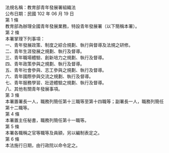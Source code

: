 法規名稱：教育部青年發展署組織法  
公布日期：民國 102 年 06 月 19 日  
第 1 條  
教育部為辦理全國青年發展業務，特設青年發展署（以下簡稱本署）。  
第 2 條  
本署掌理下列事項：  
一、青年發展政策、制度之綜合規劃、執行與督導及法規之研修。  
二、青年生涯發展之規劃、執行及督導。  
三、青年職場體驗、創新培力之規劃、執行及督導。  
四、青年政策參與之規劃、執行及督導。  
五、青年社會參與、志工參與之規劃、執行及督導。  
六、青年國際參與交流之規劃、執行及督導。  
七、青年服務學習、壯遊體驗之規劃、執行及督導。  
八、其他有關青年發展事項。  
第 3 條  
本署置署長一人，職務列簡任第十三職等至第十四職等；副署長一人，職務列簡任第十二職等。  
第 4 條  
本署置主任秘書，職務列簡任第十一職等。  
第 5 條  
本署各職稱之官等職等及員額，另以編制表定之。  
第 6 條  
本法施行日期，由行政院以命令定之。  



